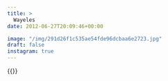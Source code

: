 ```yaml
---
title: >
  Wayeles
date: 2012-06-27T20:09:46+00:00

image: "/img/291d26f1c535ae54fde96dcbaa6e2723.jpg"
draft: false
instagram: true
---
```


{{<photo src="/img/291d26f1c535ae54fde96dcbaa6e2723.jpg">}}
